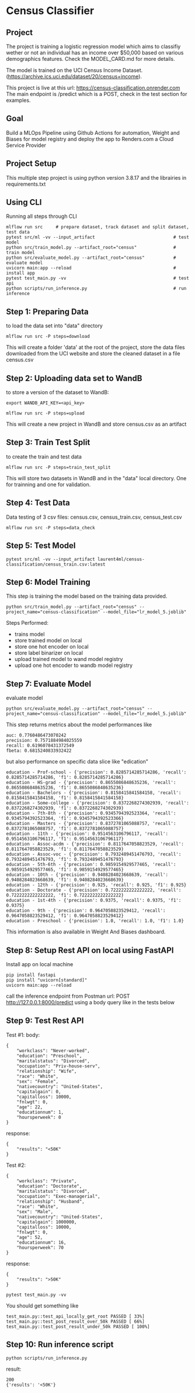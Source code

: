# Census Classifier

## Project
The project is training a logistic regression model which aims to classifiy wether or not an individual has an income over $50,000 based on various demographics features. Check the MODEL_CARD.md for more details.

The model is trained on the UCI Census Income Dataset. (https://archive.ics.uci.edu/dataset/20/census+income).

This project is live at this url: https://census-classification.onrender.com
The main endpoint is /predict which is a POST, check in the test section for examples.

## Goal
Build a MLOps Pipeline using Github Actions for automation, Weight and Biases for model registry and deploy the app to Renders.com a Cloud Service Provider

## Project Setup
This multiple step project is using python version 3.8.17 and the librairies in requirements.txt

## Using CLI
Running all steps through CLI
```
mlflow run src     # prepare dataset, track dataset and split dataset, test data
pytest src/ml -vv --input_artifact                              # test model
python src/train_model.py --artifact_root="census"              # train model
python src/evaluate_model.py --artifact_root="census"           # evaluate model
uvicorn main:app --reload                                       # install app
pytest test_main.py -vv                                         # test api
python scripts/run_inference.py                                 # run inference
```

## Step 1: Preparing Data
to load the data set into "data" directory
```
mlflow run src -P steps=download
```
This will create a folder 'data' at the root of the project, store the data files downloaded from the UCI website and store the cleaned dataset in a file census.csv

## Step 2: Uploading data set to WandB
to store a version of the dataset to WandB:
```
export WANDB_API_KEY=<api_key>

mlflow run src -P steps=upload
```
This will create a new project in WandB and store census.csv as an artifact

## Step 3: Train Test Split
to create the train and test data
```
mlflow run src -P steps=train_test_split
```
This will store two datasets in WandB and in the "data" local directory. One for trainning and one for validation.

## Step 4: Test Data
Data testing of 3 csv files: census.csv, census_train.csv, census_test.csv
```
mlflow run src -P steps=data_check
```

## Step 5: Test Model
```
pytest src/ml -vv --input_artifact laurent4ml/census-classification/census_train.csv:latest
```

## Step 6: Model Training
This step is training the model based on the training data provided.
```
python src/train_model.py --artifact_root="census" --project_name="census-classification" --model_file="lr_model_5.joblib"
```
Steps Performed:
- trains model
- store trained model on local
- store one hot encoder on local
- store label binarizer on local
- upload trained model to wand model registry
- upload one hot encoder to wandb model registry


## Step 7: Evaluate Model
evaluate model
```
python src/evaluate_model.py --artifact_root="census" --project_name="census-classification" --model_file="lr_model_5.joblib"
```
This step returns metrics about the model performances like
```
auc: 0.7760486473070242
precision: 0.7571884984025559
recall: 0.6196078431372549
fbeta: 0.6815240833932422
```
but also performance on specific data slice like "edication"
```
education - Prof-school - {'precision': 0.8285714285714286, 'recall': 0.8285714285714286, 'f1': 0.8285714285714286}
education - HS-grad - {'precision': 0.8655086848635236, 'recall': 0.8655086848635236, 'f1': 0.8655086848635236}
education - Bachelors - {'precision': 0.8158415841584158, 'recall': 0.8158415841584158, 'f1': 0.8158415841584158}
education - Some-college - {'precision': 0.8372268274302939, 'recall': 0.8372268274302939, 'f1': 0.8372268274302939}
education - 7th-8th - {'precision': 0.9345794392523364, 'recall': 0.9345794392523364, 'f1': 0.9345794392523366}
education - Masters - {'precision': 0.8372781065088757, 'recall': 0.8372781065088757, 'f1': 0.8372781065088757}
education - 11th - {'precision': 0.9514563106796117, 'recall': 0.9514563106796117, 'f1': 0.9514563106796117}
education - Assoc-acdm - {'precision': 0.8117647058823529, 'recall': 0.8117647058823529, 'f1': 0.8117647058823529}
education - Assoc-voc - {'precision': 0.7932489451476793, 'recall': 0.7932489451476793, 'f1': 0.7932489451476793}
education - 5th-6th - {'precision': 0.9859154929577465, 'recall': 0.9859154929577465, 'f1': 0.9859154929577465}
education - 10th - {'precision': 0.9408284023668639, 'recall': 0.9408284023668639, 'f1': 0.9408284023668639}
education - 12th - {'precision': 0.925, 'recall': 0.925, 'f1': 0.925}
education - Doctorate - {'precision': 0.7222222222222222, 'recall': 0.7222222222222222, 'f1': 0.7222222222222222}
education - 1st-4th - {'precision': 0.9375, 'recall': 0.9375, 'f1': 0.9375}
education - 9th - {'precision': 0.9647058823529412, 'recall': 0.9647058823529412, 'f1': 0.9647058823529412}
education - Preschool - {'precision': 1.0, 'recall': 1.0, 'f1': 1.0}
```
This information is also available in Weight And Biases dashboard.

## Step 8: Setup Rest API on local using FastAPI
Install app on local machine
```
pip install fastapi
pip install "uvicorn[standard]"
uvicorn main:app --reload
```

call the inference endpoint from Postman
url: POST http://127.0.0.1:8000/predict using a body query like in the tests below

## Step 9: Test Rest API
Test #1:
body:
```
{
    "workclass": "Never-worked",
    "education": "Preschool",
    "maritalstatus": "Divorced",
    "occupation": "Priv-house-serv",
    "relationship": "Wife",
    "race": "White",
    "sex": "Female",
    "nativecountry": "United-States",
    "capitalgain": 0,
    "capitalloss": 10000,
    "fnlwgt": 0,
    "age": 22,
    "educationnum": 1,
    "hoursperweek": 0
}
```
response:
```
{
    "results": "<50K"
}
```

Test #2:
```
{
    "workclass": "Private",
    "education": "Doctorate",
    "maritalstatus": "Divorced",
    "occupation": "Exec-managerial",
    "relationship": "Husband",
    "race": "White",
    "sex": "Male",
    "nativecountry": "United-States",
    "capitalgain": 1000000,
    "capitalloss": 10000,
    "fnlwgt": 0,
    "age": 52,
    "educationnum": 16,
    "hoursperweek": 70
}
```
response:
```
{
    "results": ">50K"
}
```

```
pytest test_main.py -vv
```

You should get something like
```
test_main.py::test_api_locally_get_root PASSED [ 33%]
test_main.py::test_post_result_over_50k PASSED [ 66%]
test_main.py::test_post_result_under_50k PASSED [ 100%]
```

## Step 10: Run inference script
```
python scripts/run_inference.py
```
result:
```
200
{'results': '<50K'}
```
